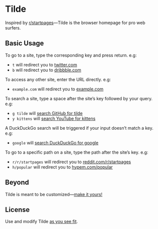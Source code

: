 # Tilde

Inspired by [r/startpages](https://www.reddit.com/r/startpages)&mdash;Tilde is
the browser homepage for pro web surfers.

## Basic Usage

To go to a site, type the corresponding key and press return. e.g:

- `t` will redirect you to [twitter.com](https://twitter.com/home)
- `b` will redirect you to [dribbble.com](https://dribbble.com/shots/popular)

To access any other site, enter the URL directly. e.g:

- `example.com` will redirect you to [example.com](https://example.com)

To search a site, type a space after the site&rsquo;s key followed by your
query. e.g:

- `g tilde` will [search GitHub for tilde](https://github.com/search?q=tilde)
- `y kittens` will
  [search YouTube for kittens](https://www.youtube.com/results?search_query=kittens)

A DuckDuckGo search will be triggered if your input doesn&rsquo;t match a key.
e.g:

- `google` will [search DuckDuckGo for google](https://duckduckgo.com/?q=google)

To go to a specific path on a site, type the path after the site&rsquo;s key.
e.g:

- `r/r/startpages` will redirect you to
  [reddit.com/r/startpages](https://www.reddit.com/r/startpages)
- `h/popular` will redirect you to [hypem.com/popular](http://hypem.com/popular)

## Beyond

Tilde is meant to be customized&mdash;[make it yours!](index.html)

## License

Use and modify Tilde [as you see fit](UNLICENSE).
